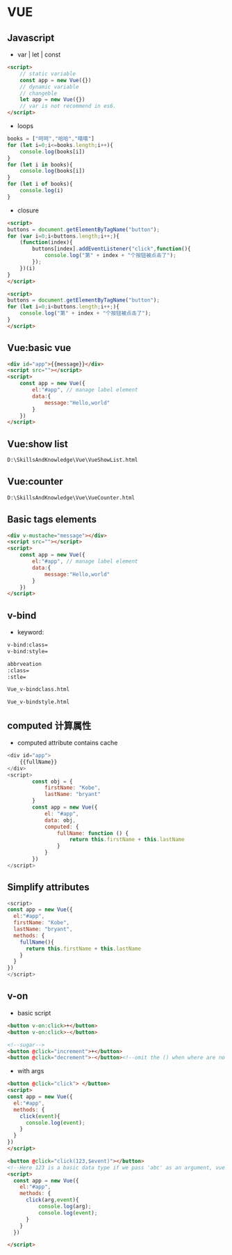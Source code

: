 # VUE

## Javascript 
+ var | let | const
```html
<script>
    // static variable
    const app = new Vue({})
    // dynamic variable 
    // changeble
    let app = new Vue({})
    // var is not recommend in es6.
</script>
```
+ loops
```javascript
books = ["呵呵","哈哈","嘻嘻"]
for (let i=0;i<=books.length;i++){
    console.log(books[i])
}
for (let i in books){
    console.log(books[i])
}
for (let i of books){
    console.log(i)
}
```
+ closure
```html
<script>
buttons = document.getElementByTagName("button");
for (var i=0;i<buttons.length;i++;){
    (function(index){
        buttons[index].addEventListener("click",function(){
            console.log("第" + index + "个按钮被点击了");
        });
    })(i)
}
</script>
```
```html
<script>
buttons = document.getElementByTagName("button");
for (let i=0;i<buttons.length;i++;){
    console.log("第" + index + "个按钮被点击了");
}
</script>
```

## Vue:basic vue
```html
<div id="app">{{message}}</div>
<script src=""></script>
<script>
    const app = new Vue({
        el:"#app", // manage label element
        data:{
            message:"Hello,world"
        }
    })
</script>

```

## Vue:show list
```markdown
D:\SkillsAndKnowledge\Vue\VueShowList.html
```


## Vue:counter
```markdown
D:\SkillsAndKnowledge\Vue\VueCounter.html
```


## Basic tags elements
```html
<div v-mustache="message"></div>
<script src=""></script>
<script>
    const app = new Vue({
        el:"#app", // manage label element
        data:{
            message:"Hello,world"
        }
    })
</script>
```

## v-bind
+ keyword:
```markdown 
v-bind:class=
v-bind:style=

abbrveation
:class=
:stle=
```
```markdown
Vue_v-bindclass.html

Vue_v-bindstyle.html
```

## computed 计算属性
+ computed attribute contains cache
```javascript
<div id="app">
    {{fullName}}
</div>
<script>
        const obj = {
            firstName: "Kobe",
            lastName: "bryant"
        }
        const app = new Vue({
            el: "#app",
            data: obj,
            computed: {
                fullName: function () {
                    return this.firstName + this.lastName
                }
            }
        })
</script>
```

## Simplify attributes
```javascript
<script>
const app = new Vue({
  el:"#app",
  firstName: "Kobe",
  lastName: "bryant",
  methods: {
    fullName(){
      return this.firstName + this.lastName
    }
  }
})
</script>
```

## v-on 
+ basic script
```html
<button v-on:click>+</button>
<button v-on:click>-</button>

<!--sugar-->
<button @click="increment">+</button>
<button @click="decrement">-</button><!--omit the () when where are no args -->
```
+ with args
```html
<button @click="click"> </button>
<script>
const app = new Vue({
  el:"#app",
  methods: {
    click(event){
      console.log(event);
    }
  }
})
</script>
```
```html
<button @click="click(123,$event)"></button>
<!--Here 123 is a basic data type if we pass 'abc' as an argument, vue will search variable abc in app  -->
<script>
  const app = new Vue({
    el:"#app",
    methods: {
      click(arg,event){
          console.log(arg);
          console.log(event);
      }
    }
  })

</script>
```